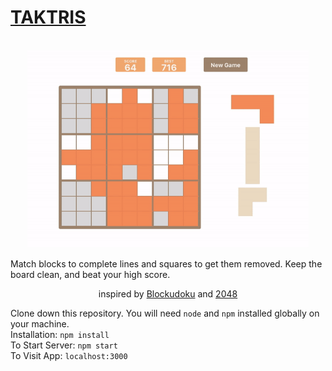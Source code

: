 
<a target="_blank" href="https://meek-shortbread-13ef23.netlify.app/"><h1>TAKTRIS</h1></a>

<div align="center">
  <br>
  <img src="./public/gameplay.gif" width="450px"/>
</div>

Match blocks to complete lines and squares to get them removed. Keep the board clean, and beat your high score.

<div align="center">
 inspired by <a href="https://easybrain.com/">Blockudoku</a> and <a href="https://2048game.com/">2048</a><br>
</div>

Clone down this repository. You will need `node` and `npm` installed globally on your machine.<br>
Installation: `npm install`<br>
To Start Server: `npm start`<br>
To Visit App: `localhost:3000`
